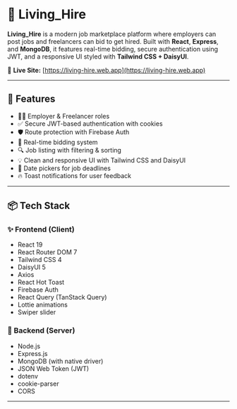 # 🚀 Living_Hire

**Living_Hire** is a modern job marketplace platform where employers can post jobs and freelancers can bid to get hired. Built with **React**, **Express**, and **MongoDB**, it features real-time bidding, secure authentication using JWT, and a responsive UI styled with **Tailwind CSS + DaisyUI**.

🔗 **Live Site:** [https://living-hire.web.app](https://living-hire.web.app)

---

## 🌟 Features

- 🧑‍💼 Employer & Freelancer roles
- ✅ Secure JWT-based authentication with cookies
- 🛡️ Route protection with Firebase Auth
- 🔄 Real-time bidding system
- 🔍 Job listing with filtering & sorting
- 💡 Clean and responsive UI with Tailwind CSS and DaisyUI
- 📅 Date pickers for job deadlines
- 🔥 Toast notifications for user feedback

---

## 📦 Tech Stack

### ✨ Frontend (Client)

- React 19
- React Router DOM 7
- Tailwind CSS 4
- DaisyUI 5
- Axios
- React Hot Toast
- Firebase Auth
- React Query (TanStack Query)
- Lottie animations
- Swiper slider

### 🚀 Backend (Server)

- Node.js
- Express.js
- MongoDB (with native driver)
- JSON Web Token (JWT)
- dotenv
- cookie-parser
- CORS

---
